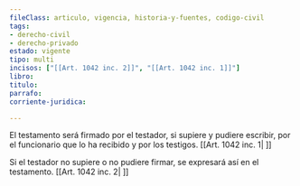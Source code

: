 ```yaml
---
fileClass: articulo, vigencia, historia-y-fuentes, codigo-civil
tags:
- derecho-civil
- derecho-privado
estado: vigente
tipo: multi
incisos: ["[[Art. 1042 inc. 2]]", "[[Art. 1042 inc. 1]]"]
libro:
titulo:
parrafo:
corriente-juridica:

---
```

El testamento será firmado por el testador, si supiere y pudiere escribir, por el funcionario que lo ha recibido y por los testigos. [[Art. 1042 inc. 1| ]]

Si el testador no supiere o no pudiere firmar, se expresará así en el testamento. [[Art. 1042 inc. 2| ]]
